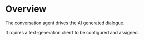 # Overview

The conversation agent drives the AI generated dialogue.

It rquires a text-generation client to be configured and assigned.